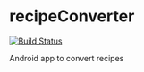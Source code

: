 # recipeConverter

[![Build Status](https://travis-ci.org/mbambagini/recipeConverter.svg?branch=master)](https://travis-ci.org/mbambagini/recipeConverter)

Android app to convert recipes
